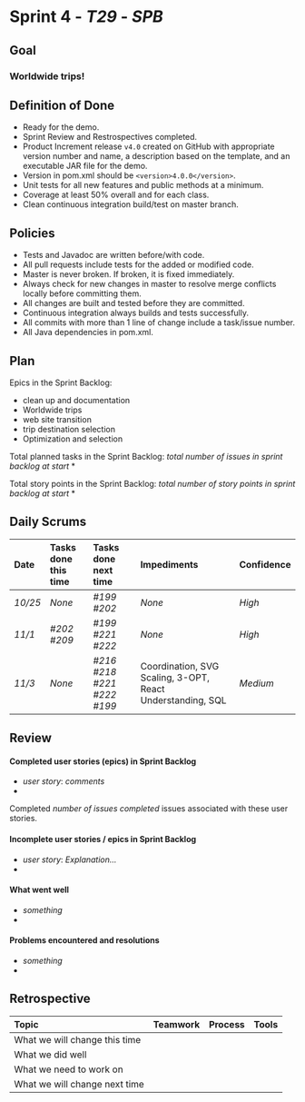 # Sprint 4 - *T29* - *SPB*

## Goal

### Worldwide trips!

## Definition of Done

* Ready for the demo.
* Sprint Review and Restrospectives completed.
* Product Increment release `v4.0` created on GitHub with appropriate version number and name, a description based on the template, and an executable JAR file for the demo.
* Version in pom.xml should be `<version>4.0.0</version>`.
* Unit tests for all new features and public methods at a minimum.
* Coverage at least 50% overall and for each class.
* Clean continuous integration build/test on master branch.

## Policies

* Tests and Javadoc are written before/with code.  
* All pull requests include tests for the added or modified code.
* Master is never broken.  If broken, it is fixed immediately.
* Always check for new changes in master to resolve merge conflicts locally before committing them.
* All changes are built and tested before they are committed.
* Continuous integration always builds and tests successfully.
* All commits with more than 1 line of change include a task/issue number.
* All Java dependencies in pom.xml.

## Plan 

Epics in the Sprint Backlog: 
* clean up and documentation
* Worldwide trips
* web site transition
* trip destination selection
* Optimization and selection

Total planned tasks in the Sprint Backlog: *total number of issues in sprint backlog at start*
* 

Total story points in the Sprint Backlog: *total number of story points in sprint backlog at start*
* 

## Daily Scrums

Date | Tasks done this time | Tasks done next time | Impediments | Confidence
:--- | :--- | :--- | :--- | :---
*10/25* | *None* | *#199* *#202* | *None* | *High*
*11/1*  | *#202* *#209* | *#199* *#221* *#222* | *None* | *High*
 *11/3* | *None* | *#216* *#218* *#221* *#222* *#199* | Coordination, SVG Scaling, 3-OPT, React Understanding, SQL | *Medium* 
 

## Review

#### Completed user stories (epics) in Sprint Backlog 
* *user story*:  *comments*
* 

Completed *number of issues completed* issues associated with these user stories.

#### Incomplete user stories / epics in Sprint Backlog 
* *user story*: *Explanation...*
*

#### What went well
* *something*
*

#### Problems encountered and resolutions
* *something*
*

## Retrospective

Topic | Teamwork | Process | Tools
:--- | :--- | :--- | :---
What we will change this time |  |  | 
What we did well |  |  | 
What we need to work on |  |  |
What we will change next time |  |  | 
